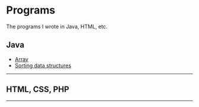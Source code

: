 # Programs
The programs I wrote in Java, HTML, etc. 
## Java
- [Array](https://github.com/Stakada/Programs/blob/master/2DArray.java)
- [Sorting data structures](https://github.com/Stakada/Aissngments/tree/master/Sorting)

- - - 
## HTML, CSS, PHP

- - -

